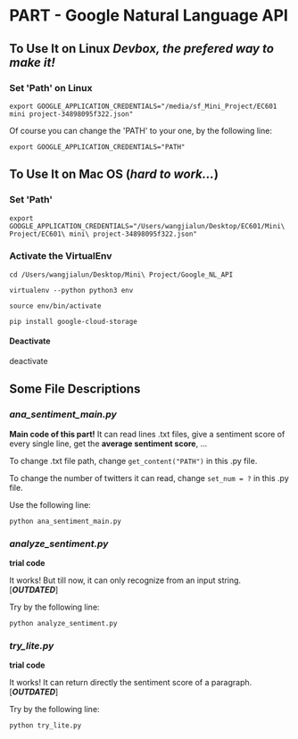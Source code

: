 # PART - Google Natural Language API



## To Use It on Linux ***Devbox, the prefered way to make it!***

### Set 'Path' on Linux
`export GOOGLE_APPLICATION_CREDENTIALS="/media/sf_Mini_Project/EC601 mini project-34898095f322.json"`

Of course you can change the 'PATH' to your one, by the following line:

`export GOOGLE_APPLICATION_CREDENTIALS="PATH"`



## To Use It on Mac OS (***hard to work...***)

### Set 'Path'
`export GOOGLE_APPLICATION_CREDENTIALS="/Users/wangjialun/Desktop/EC601/Mini\ Project/EC601\ mini\ project-34898095f322.json"`

### Activate the VirtualEnv
`cd /Users/wangjialun/Desktop/Mini\ Project/Google_NL_API`

`virtualenv --python python3 env`

`source env/bin/activate`

`pip install google-cloud-storage`

#### Deactivate

deactivate



## Some File Descriptions

### ***ana_sentiment_main.py***
**Main code of this part!** 
It can read lines .txt files, 
give a sentiment score of every single line, 
get the **average sentiment score**, 
...

To change .txt file path, change `get_content("PATH")` in this .py file. 

To change the number of twitters it can read, change `set_num = ?` in this .py file.

Use the following line:

`python ana_sentiment_main.py`


### ***analyze_sentiment.py***
**trial code**

It works! 
But till now, it can only recognize from an input string. 
[***OUTDATED***]

Try by the following line:

`python analyze_sentiment.py`


### ***try_lite.py***
**trial code**

It works! 
It can return directly the sentiment score of a paragraph. 
[***OUTDATED***]

Try by the following line:

`python try_lite.py`
